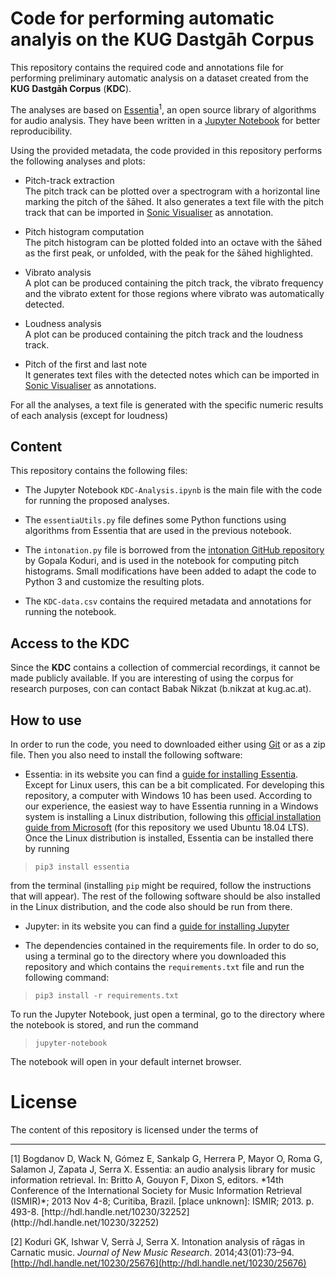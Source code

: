 # Code for performing automatic analyis on the **KUG Dastgāh Corpus**

This repository contains the required code and annotations file for performing preliminary automatic analysis on a dataset created from the **KUG Dastgāh Corpus** (**KDC**).

The analyses are based on [Essentia](https://essentia.upf.edu/)<sup>1</sup>, an open source library of algorithms for audio analysis. They have been written in a [Jupyter Notebook](https://jupyter.org/) for better reproducibility.

Using the provided metadata, the code provided in this repository performs the following analyses and plots:

- Pitch-track extraction</br>The pitch track can be plotted over a spectrogram with a horizontal line marking the pitch of the šāhed. It also generates a text file with the pitch track that can be imported in [Sonic Visualiser](https://www.sonicvisualiser.org/) as annotation.

- Pitch histogram computation</br>The pitch histogram can be plotted folded into an octave with the šāhed as the first peak, or unfolded, with the peak for the šāhed highlighted.

- Vibrato analysis</br>A plot can be produced containing the pitch track, the vibrato frequency and the vibrato extent for those regions where vibrato was automatically detected.

- Loudness analysis</br>A plot can be produced containing the pitch track and the loudness track.

- Pitch of the first and last note</br>It generates text files with the detected notes which can be imported in [Sonic Visualiser](https://www.sonicvisualiser.org/) as annotations.


For all the analyses, a text file is generated with the specific numeric results of each analysis (except for loudness)


 ## Content

 This repository contains the following files:

 * The Jupyter Notebook `KDC-Analysis.ipynb` is the main file with the code for running the proposed analyses.

 * The `essentiaUtils.py` file defines some Python functions using algorithms from Essentia that are used in the previous notebook.

 * The `intonation.py` file is borrowed from the [intonation GitHub repository](https://github.com/gopalkoduri/intonation) by Gopala Koduri, and is used in the notebook for computing pitch histograms. Small modifications have been added to adapt the code to Python 3 and customize the resulting plots.

 * The `KDC-data.csv` contains the required metadata and annotations for running the notebook.

 ## Access to the **KDC**
 Since the **KDC** contains a collection of commercial recordings, it cannot be made publicly available. If you are interesting of using the corpus for research purposes, con can contact Babak Nikzat (b.nikzat at kug.ac.at).

 ## How to use

 In order to run the code, you need to downloaded either using [Git](https://git-scm.com/) or as a zip file. Then you also need to install the following software:

 * Essentia: in its website you can find a [guide for installing Essentia](https://essentia.upf.edu/installing.html). Except for Linux users, this can be a bit complicated. For developing this repository, a computer with Windows 10 has been used. According to our experience, the easiest way to have Essentia running in a Windows system is installing a Linux distribution, following this [official installation guide from Microsoft](https://docs.microsoft.com/de-de/windows/wsl/install-win10#install-your-linux-distribution-of-choice) (for this repository we used Ubuntu 18.04 LTS). Once the Linux distribution is installed, Essentia can be installed there by running

 >`pip3 install essentia`

 from the terminal (installing `pip` might be required, follow the instructions that will appear). The rest of the following software should be also installed in the Linux distribution, and the code also should be run from there.

 * Jupyter: in its website you can find a [guide for installing Jupyter](https://jupyter.org/install)

 * The dependencies contained in the requirements file. In order to do so, using a terminal go to the directory where you downloaded this repository and which contains the `requirements.txt` file and run the following command:

 > `pip3 install -r requirements.txt`

 To run the Jupyter Notebook, just open a terminal, go to the directory where the notebook is stored, and run the command

 > `jupyter-notebook`

 The notebook will open in your default internet browser.

 # License
 The content of this repository is licensed under the terms of

<hr>
[1] Bogdanov D, Wack N, Gómez E, Sankalp G, Herrera P, Mayor O, Roma G, Salamon J, Zapata J, Serra X. Essentia: an audio analysis library for music information retrieval. In: Britto A, Gouyon F, Dixon S, editors. *14th Conference of the International Society for Music Information Retrieval (ISMIR)*; 2013 Nov 4-8; Curitiba, Brazil. [place unknown]: ISMIR; 2013. p. 493-8. [http://hdl.handle.net/10230/32252](http://hdl.handle.net/10230/32252)

[2] Koduri GK, Ishwar V, Serrà J, Serra X. Intonation analysis of rāgas in Carnatic music. *Journal of New Music Research*. 2014;43(01):73–94. [http://hdl.handle.net/10230/25676](http://hdl.handle.net/10230/25676)
